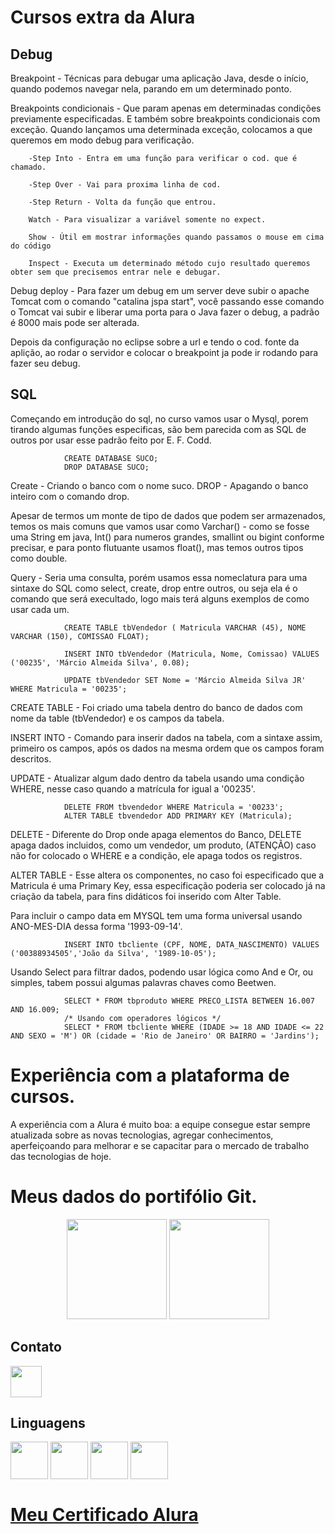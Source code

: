 # Cursos extra da Alura

## Debug

Breakpoint - Técnicas para debugar uma aplicação Java, desde o início, quando podemos navegar nela, parando em um determinado ponto.

Breakpoints condicionais - Que param apenas em determinadas condições previamente especificadas. E também sobre breakpoints condicionais com exceção. Quando lançamos uma determinada exceção, colocamos a que queremos em modo debug para verificação. 

        -Step Into - Entra em uma função para verificar o cod. que é chamado.

        -Step Over - Vai para proxima linha de cod.

        -Step Return - Volta da função que entrou.

        Watch - Para visualizar a variável somente no expect. 
        
        Show - Útil em mostrar informações quando passamos o mouse em cima do código
        
        Inspect - Executa um determinado método cujo resultado queremos obter sem que precisemos entrar nele e debugar.
 
Debug deploy - Para fazer um debug em um server deve subir o apache Tomcat com o comando "catalina jspa start", você passando esse comando o Tomcat vai subir e liberar uma porta para o Java fazer o debug, a padrão é 8000 mais pode ser alterada.

Depois da configuração no eclipse sobre a url e tendo o cod. fonte da aplição, ao rodar o servidor e colocar o breakpoint ja pode ir rodando para fazer seu debug.

## SQL

Começando em introdução do sql, no curso vamos usar o Mysql, porem tirando algumas funções especificas, são bem parecida com as SQL de outros por usar esse padrão feito por E. F. Codd.

                CREATE DATABASE SUCO;
                DROP DATABASE SUCO;

Create - Criando o banco com o nome suco.
DROP - Apagando o banco inteiro com o comando drop.

Apesar de termos um monte de tipo de dados que podem ser armazenados, temos os mais comuns que vamos usar como Varchar() - como se fosse uma String em java, Int() para numeros grandes, smallint ou bigint conforme precisar, e para ponto flutuante usamos float(), mas temos outros tipos como double.

Query - Seria uma consulta, porém usamos essa nomeclatura para uma sintaxe do SQL como select, create, drop entre outros, ou seja ela é o comando que será execultado, logo mais terá alguns exemplos de como usar cada um.

                CREATE TABLE tbVendedor ( Matricula VARCHAR (45), NOME VARCHAR (150), COMISSAO FLOAT);

                INSERT INTO tbVendedor (Matricula, Nome, Comissao) VALUES ('00235', 'Márcio Almeida Silva', 0.08);

                UPDATE tbVendedor SET Nome = 'Márcio Almeida Silva JR' WHERE Matricula = '00235';

CREATE TABLE - Foi criado uma tabela dentro do banco de dados com nome da table (tbVendedor) e os campos da tabela.

INSERT INTO  - Comando para inserir dados na tabela, com a sintaxe assim, primeiro os campos, após os dados na mesma ordem que os campos foram descritos. 

UPDATE - Atualizar algum dado dentro da tabela usando uma condição WHERE, nesse caso quando a matrícula for igual a '00235'.

                DELETE FROM tbvendedor WHERE Matricula = '00233';
                ALTER TABLE tbvendedor ADD PRIMARY KEY (Matricula);
DELETE - Diferente do Drop onde apaga elementos do Banco, DELETE apaga dados incluidos, como um vendedor, um produto, (ATENÇÃO) caso não for colocado o WHERE e a condição, ele apaga todos os registros.

ALTER TABLE - Esse altera os componentes, no caso foi especificado que a Matricula é uma Primary Key, essa especificação poderia ser colocado já na criação da tabela, para fins didáticos foi inserido com Alter Table. 

Para incluir o campo data em MYSQL tem uma forma universal usando ANO-MES-DIA dessa forma '1993-09-14'.

                INSERT INTO tbcliente (CPF, NOME, DATA_NASCIMENTO) VALUES ('00388934505','João da Silva', '1989-10-05');

Usando Select para filtrar dados, podendo usar lógica como And e Or, ou simples, tabem possui algumas palavras chaves como Beetwen.

                SELECT * FROM tbproduto WHERE PRECO_LISTA BETWEEN 16.007 AND 16.009; 
                /* Usando com operadores lógicos */
                SELECT * FROM tbcliente WHERE (IDADE >= 18 AND IDADE <= 22 AND SEXO = 'M') OR (cidade = 'Rio de Janeiro' OR BAIRRO = 'Jardins');

# Experiência com a plataforma de cursos.
 
A experiência com a Alura é muito boa: a equipe consegue estar sempre atualizada sobre as novas tecnologias,
agregar conhecimentos, aperfeiçoando para melhorar e se capacitar para o mercado de trabalho das tecnologias de hoje.
 
#
# Meus dados do portifólio Git.
<div align="center">
<img height="160" src="https://github-readme-stats.vercel.app/api?username=mateusads&show_icons=true&theme=tokyonight">
 
<img height="160" src="https://github-readme-stats.vercel.app/api/top-langs/?username=mateusads&layout=compact)](https://github.com/mateusads/github-readme-stats">
</div>
 
## Contato
 
[<img href="https://www.linkedin.com/in/mateus-medeiros-1a82411b1" height="50" src="https://cdn.jsdelivr.net/gh/devicons/devicon/icons/linkedin/linkedin-original.svg">](https://www.linkedin.com/in/mateus-medeiros-1a82411b1)
 
## Linguagens
 
<div>
<img src="https://cdn.jsdelivr.net/gh/devicons/devicon/icons/java/java-original-wordmark.svg" align="center" heigth="50" width="60">
 
<img src="https://cdn.jsdelivr.net/gh/devicons/devicon/icons/javascript/javascript-original.svg" align="center" heigth="50" width="60" >
 
<img src="https://cdn.jsdelivr.net/gh/devicons/devicon/icons/docker/docker-original-wordmark.svg" align="center" heigth="50" width="60" >
 
<img src="https://cdn.jsdelivr.net/gh/devicons/devicon/icons/html5/html5-original-wordmark.svg" align="center" heigth="50" width="60" >
</div>
 
#
# [Meu Certificado Alura](https://cursos.alura.com.br/user/mateus-medeiros2/fullCertificate/426499523006e2d52fc5554ca0855d22)
 